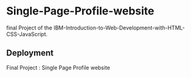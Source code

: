 # Single-Page-Profile-website

final Project of the IBM-Introduction-to-Web-Development-with-HTML-CSS-JavaScript.

## Deployment

Final Project : Single Page Profile website

    
